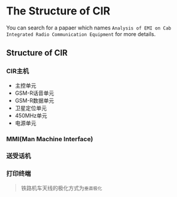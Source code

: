 # The Structure of CIR

You can search for a papaer which names `Analysis of EMI on Cab Integrated Radio Communication Equipment` for more details.

## Structure of CIR

### CIR主机

* 主控单元
* GSM-R话音单元
* GSM-R数据单元
* 卫星定位单元
* 450MHz单元
* 电源单元

### MMI\(Man Machine Interface\)

### 送受话机

### 打印终端

> 铁路机车天线的极化方式为`垂直极化`


